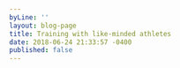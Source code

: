 ```yaml
---
byLine: ''
layout: blog-page
title: Training with like-minded athletes
date: 2018-06-24 21:33:57 -0400
published: false
---
```

